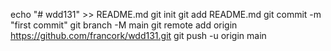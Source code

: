 echo "# wdd131" >> README.md
git init
git add README.md
git commit -m "first commit"
git branch -M main
git remote add origin https://github.com/francork/wdd131.git
git push -u origin main
